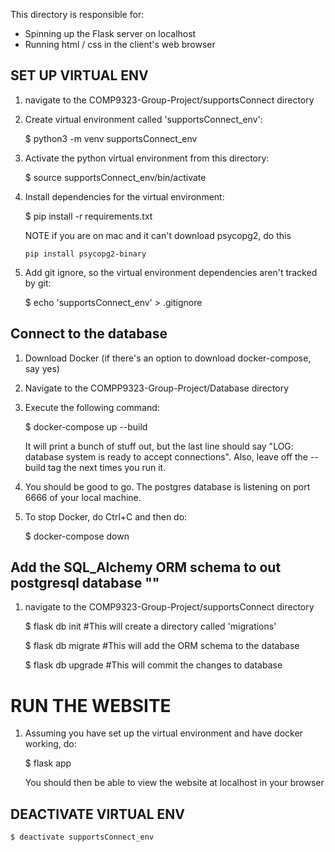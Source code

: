 This directory is responsible for:
- Spinning up the Flask server on localhost
- Running html / css in the client's web browser

## SET UP VIRTUAL ENV ##

1. navigate to the COMP9323-Group-Project/supportsConnect directory
2. Create virtual environment called 'supportsConnect_env': 

    $ python3 -m venv supportsConnect_env

3. Activate the python virtual environment from this directory: 
    
    $ source supportsConnect_env/bin/activate 

4. Install dependencies for the virtual environment:
    
    $ pip install -r requirements.txt

    NOTE if you are on mac and it can't download psycopg2, do this
    ```
    pip install psycopg2-binary
    ```

5. Add git ignore, so the virtual environment dependencies aren't tracked by git:

    $ echo 'supportsConnect_env' > .gitignore

## Connect to the database ##

1. Download Docker (if there's an option to download docker-compose, say yes)
2. Navigate to the COMPP9323-Group-Project/Database directory
3. Execute the following command:
    
    $ docker-compose up --build 

    It will print a bunch of stuff out, but the last line should say "LOG:  database system is ready to accept connections". Also, leave off the --build tag the next times you run it.

4. You should be good to go. The postgres database is listening on port 6666 of your local machine.
5. To stop Docker, do Ctrl+C and then do:
    
    $ docker-compose down

## Add the SQL_Alchemy ORM schema to out postgresql database ""

1. navigate to the COMP9323-Group-Project/supportsConnect directory

	$ flask db init      #This will create a directory called 'migrations' 

	$ flask db migrate   #This will add the ORM schema to the database

	$ flask db upgrade   #This will commit the changes to database

# RUN THE WEBSITE #

1. Assuming you have set up the virtual environment and have docker working, do:

    $ flask app

    You should then be able to view the website at localhost in your browser

## DEACTIVATE VIRTUAL ENV ##

    $ deactivate supportsConnect_env
